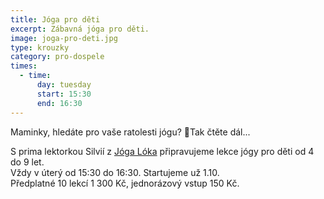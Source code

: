 ```yaml
---
title: Jóga pro děti
excerpt: Zábavná jóga pro děti.
image: joga-pro-deti.jpg
type: krouzky
category: pro-dospele
times:
  - time:
      day: tuesday
      start: 15:30
      end: 16:30
---
```


Maminky, hledáte pro vaše ratolesti jógu? 👯Tak čtěte dál...

S prima lektorkou Silvií z [Jóga Lóka](https://www.facebook.com/jogaloka.cz/?__tn__=K-R&eid=ARBDn7wDSGr8Z55UTBu3g_K2E4fl78zWHYoVxrJE_t1ULROpAwxQShh3z43JZiVoDK9GuQ_KapvAMlp9&fref=mentions&__xts__%5B0%5D=68.ARA1ftvh3XTjLwVL3Zsp2u0gCO4RtxsPKz4QPNa6XwSpETSF2SeKsf3rMdKu3HttYkoZJa506h37wYHHejS3vGKxinoalcYv9oBuiJShsvW_704piRvbxl039DurN5l7feu__xC4WnT3UbYC2mb-CEkzHpdToPC8sr0Dxthg9C_Cx-TrQPMNLib1l4okRLRFa2y5v7QwVmseu1_eGoKSW3d0fNv0ehDr6Ne2kGZ3e00mvpIB8U58djZlpB985MpkzjTKM1sa-LnGimReBhlBugKacfE73FSobT8R0sPZt8M1wEpH0jLlG1oObEiLvTGbLyUr0BY8XH8Ag7Fb3fY0Z-Z3-3Tnybn5mgUAI8hR5o1-nFjqKu6FHxoL-2xfIqCL8dDKXGM6iDaY1mj86kN_TusobI7ga0e2orJJhgi0AbOfLt4pEO_uXashpouNVGQNY5J7hKTU3-5jRui1TVB6mKSgK394I8IEz8ulgnudjHyP-WR8lCB-XImP9Q) připravujeme lekce jógy pro děti od 4 do 9 let.\
Vždy v úterý od 15:30 do 16:30. Startujeme už 1.10.\
Předplatné 10 lekcí 1 300 Kč, jednorázový vstup 150 Kč.
